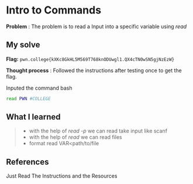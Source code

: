 

# Intro to Commands 

**Problem** : The problem is to read a Input into a specific variable using *read*
## My solve

**Flag:** `pwn.college{kXKc8GkHL5M569T768knODUwgl1.QX4cTN0wSN5gjNzEzW}`

**Thought process** :   Followed the instructions after testing once to get the flag.


Inputed the command
bash
```bash
read PWN #COLLEGE
```


## What I learned
> * with the help of *read -p* we can read take input like scanf
> * with the help of *read* we can read files
> * format read VAR<path/to/file


## References 
Just Read The Instructions and the Resources
